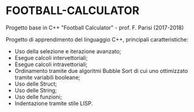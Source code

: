# FOOTBALL-CALCULATOR
Progetto base in C++ "Football Calculator" - prof. F. Parisi (2017-2018)

Progetto di apprendimento del linguaggio C++, principali caratteristiche: 
* Uso della selezione e iterazione avanzato;
* Esegue calcoli intervettoriali;
* Esegue calcoli intravettoriali;
* Ordinamento tramite due algoritmi Bubble Sort di cui uno ottimizzato tramite variabili booleane;
* Uso delle Struct; 
* Uso delle String;
* Uso delle funzioni; 
* Indentazione tramite stile LISP.
